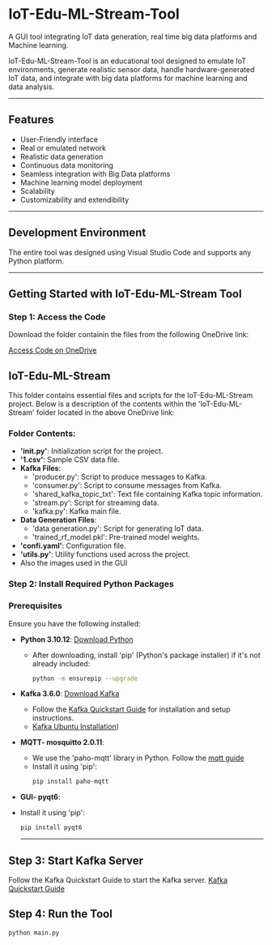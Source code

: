 # IoT-Edu-ML-Stream-Tool

A GUI tool integrating IoT data generation, real time big data platforms and Machine learning.

IoT-Edu-ML-Stream-Tool is an educational tool designed to emulate IoT environments, generate realistic sensor data, handle hardware-generated IoT data, and integrate with big data platforms for machine learning and data analysis.

---

## Features

- User-Friendly interface
- Real or emulated network
- Realistic data generation
- Continuous data monitoring
- Seamless integration with Big Data platforms
- Machine learning model deployment
- Scalability
- Customizability and extendibility

---

## Development Environment
The entire tool was designed using Visual Studio Code and supports any Python platform.

---

## Getting Started with IoT-Edu-ML-Stream Tool

### Step 1: Access the Code

Download the folder containin the files from the following OneDrive link:

[Access Code on OneDrive](https://alumniuaeuac-my.sharepoint.com/:f:/r/personal/nandanaj_uaeu_ac_ae/Documents/IoT-Edu-ML-Stream?csf=1&web=1&e=vBmeJZ)

## IoT-Edu-ML-Stream

This folder contains essential files and scripts for the IoT-Edu-ML-Stream project. Below is a description of the contents within the 'IoT-Edu-ML-Stream' folder located in the above OneDrive link:

### Folder Contents:

- **'init.py'**: Initialization script for the project.
- **'1.csv'**: Sample CSV data file.
- **Kafka Files**:
  - 'producer.py': Script to produce messages to Kafka.
  - 'consumer.py': Script to consume messages from Kafka.
  - 'shared_kafka_topic_txt': Text file containing Kafka topic information.
  - 'stream.py': Script for streaming data.
  - 'kafka.py': Kafka main file.
- **Data Generation Files**:
  - 'data generation.py': Script for generating IoT data.
  - 'trained_rf_model.pkl': Pre-trained model weights.
- **'confi.yaml'**: Configuration file.
- **'utils.py'**: Utility functions used across the project.
- Also the images used in the GUI

### Step 2: Install Required Python Packages
### Prerequisites

Ensure you have the following installed:

- **Python 3.10.12**: [Download Python](https://www.python.org/downloads/)
  - After downloading, install 'pip' (Python's package installer) if it's not already included:
    ```bash
    python -m ensurepip --upgrade
    ```

- **Kafka 3.6.0**: [Download Kafka](https://kafka.apache.org/downloads)
  - Follow the [Kafka Quickstart Guide](https://kafka.apache.org/quickstart) for installation and setup instructions.
  - [Kafka Ubuntu Installation](https://www.digitalocean.com/community/tutorials/how-to-install-apache-kafka-on-ubuntu-20-04))

- **MQTT- mosquitto 2.0.11**: 
  - We use the 'paho-mqtt' library in Python. Follow the [mqtt guide](https://mosquitto.org/blog/2021/06/version-2-0-11-released/)
  - Install it using 'pip':
    ```bash
    pip install paho-mqtt
    ```
- **GUI- pyqt6**:
- Install it using 'pip':
    ```bash
    pip install pyqt6
    ```
    ---
## Step 3: Start Kafka Server
Follow the Kafka Quickstart Guide to start the Kafka server. [Kafka Quickstart Guide](https://kafka.apache.org/quickstart)

## Step 4: Run the Tool
```bash
python main.py
```














